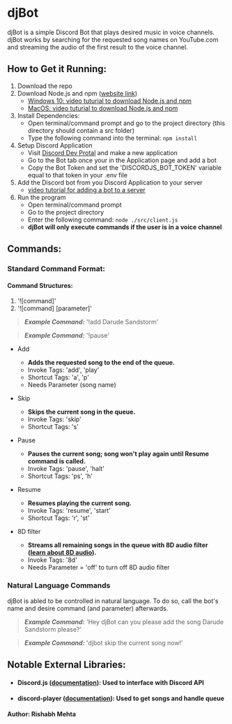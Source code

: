 # djBot
 djBot is a simple Discord Bot that plays desired music in voice channels.
djBot works by searching for the requested song names on YouTube.com and streaming the audio of the first result to the voice channel. 

## How to Get it Running:

1. Download the repo
2. Download Node.js and npm ([website link](https://nodejs.org/en/download/))
    * [Windows 10: video tuturial to download Node.js and npm](https://youtu.be/X-FPCwZFU_8)
    * [MacOS: video tuturial to download Node.js and npm](https://youtu.be/rF1ZHmqvm8I)
3. Install Dependencies:
    * Open terminal/command prompt and go to the project directory (this directory should contain a src folder)
    * Type the following command into the terminal: ``` npm install ```
4. Setup Discord Application
    * Visit [Discord Dev Protal](https://discord.com/developers/applications) and make a new application
    * Go to the Bot tab once your in the Application page and add a bot
    * Copy the Bot Token and set the 'DISCORDJS_BOT_TOKEN' variable equal to that token in your .env file
5. Add the Discord bot from you Discord Application to your server
    * [video tutorial for adding a bot to a server](https://youtu.be/ypSSUTuh6SQ)
6. Run the program
    * Open terminal/command prompt
    * Go to the project directory
    * Enter the following command: ```node ./src/client.js```
    * **djBot will only execute commands if the user is in a voice channel**

## Commands:
### Standard Command Format:

#### Command Structures: 
1. '![command]'
2. '![command] [parameter]'

> **_Example Command:_** '!add Darude Sandstorm'
 
> **_Example Command:_** '!pause'


- Add
  - **Adds the requested song to the end of the queue.**
  - Invoke Tags: 'add', 'play'
  - Shortcut Tags: 'a', 'p'
  - Needs Parameter (song name)

- Skip
  - **Skips the current song in the queue.**
  - Invoke Tags: 'skip'
  - Shortcut Tags: 's'

- Pause
  - **Pauses the current song; song won't play again until Resume command is called.**
  - Invoke Tags: 'pause', 'halt'
  - Shortcut Tags: 'ps', 'h'

- Resume
  - **Resumes playing the current song.**
  - Invoke Tags: 'resume', 'start'
  - Shortcut Tags: 'r', 'st'

- 8D filter
  - **Streams all remaining songs in the queue with 8D audio filter ([learn about 8D audio](https://www.digitaltrends.com/home-theater/what-is-8d-audio/)).**
  - Invoke Tags: '8d'
  - Needs Parameter = 'off' to turn off 8D audio filter


### Natural Language Commands
djBot is abled to be controlled in natural language. To do so, call the bot's name and desire command (and parameter) afterwards.
> **_Example Command:_** 'Hey djBot can you please add the song Darude Sandstorm please?'

> **_Example Command:_** 'djbot skip the current song now!'


## Notable External Libraries:
  - #### Discord.js ([documentation](https://discord.js.org/#/)): Used to interface with Discord API
  - #### discord-player ([documentation](https://www.npmjs.com/package/discord-player)): Used to get songs and handle queue

**Author: Rishabh Mehta**
